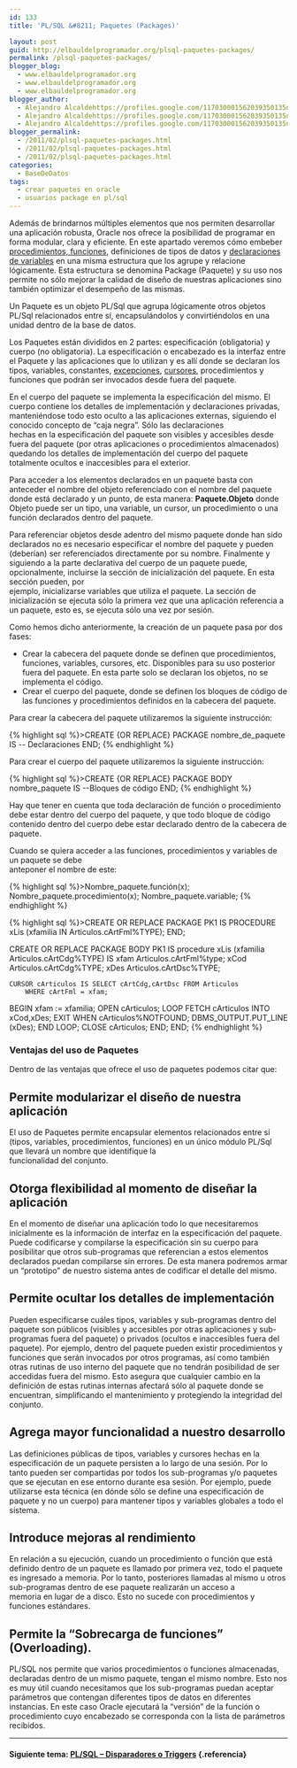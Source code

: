 ```yaml
---
id: 133
title: 'PL/SQL &#8211; Paquetes (Packages)'

layout: post
guid: http://elbauldelprogramador.org/plsql-paquetes-packages/
permalink: /plsql-paquetes-packages/
blogger_blog:
  - www.elbauldelprogramador.org
  - www.elbauldelprogramador.org
  - www.elbauldelprogramador.org
blogger_author:
  - Alejandro Alcaldehttps://profiles.google.com/117030001562039350135noreply@blogger.com
  - Alejandro Alcaldehttps://profiles.google.com/117030001562039350135noreply@blogger.com
  - Alejandro Alcaldehttps://profiles.google.com/117030001562039350135noreply@blogger.com
blogger_permalink:
  - /2011/02/plsql-paquetes-packages.html
  - /2011/02/plsql-paquetes-packages.html
  - /2011/02/plsql-paquetes-packages.html
categories:
  - BaseDeDatos
tags:
  - crear paquetes en oracle
  - usuarios package en pl/sql
---
```

<div class="icosql">
</div>

Además de brindarnos múltiples elementos que nos permiten desarrollar una aplicación robusta, Oracle nos ofrece la posibilidad de programar en forma modular, clara y eficiente. En este apartado veremos cómo embeber [procedimientos, funciones][1], definiciones de tipos de datos y [declaraciones de variables][2] en una misma estructura que los agrupe y relacione lógicamente. Esta estructura se denomina Package (Paquete) y su uso nos permite no sólo mejorar la calidad de diseño de nuestras aplicaciones sino también optimizar el desempeño de las mismas.

Un Paquete es un objeto PL/Sql que agrupa lógicamente otros objetos PL/Sql relacionados entre sí, encapsulándolos y convirtiéndolos en una unidad dentro de la base de datos.  
  
<!--more-->

Los Paquetes están divididos en 2 partes: especificación (obligatoria) y cuerpo (no obligatoria). La especificación o encabezado es la interfaz entre el Paquete y las aplicaciones que lo utilizan y es allí donde se declaran los tipos, variables, constantes, [excepciones][3], [cursores][4], procedimientos y funciones que podrán ser invocados desde fuera del paquete.

En el cuerpo del paquete se implementa la especificación del mismo. El cuerpo contiene los detalles de implementación y declaraciones privadas, manteniéndose todo esto oculto a las aplicaciones externas, siguiendo el conocido concepto de “caja negra”. Sólo las declaraciones  
hechas en la especificación del paquete son visibles y accesibles desde fuera del paquete (por otras aplicaciones o procedimientos almacenados) quedando los detalles de implementación del cuerpo del paquete totalmente ocultos e inaccesibles para el exterior.

Para acceder a los elementos declarados en un paquete basta con anteceder el nombre del objeto referenciado con el nombre del paquete donde está declarado y un punto, de esta manera: **Paquete.Objeto** donde Objeto puede ser un tipo, una variable, un cursor, un procedimiento o una función declarados dentro del paquete.

Para referenciar objetos desde adentro del mismo paquete donde han sido declarados no es necesario especificar el nombre del paquete y pueden (deberían) ser referenciados directamente por su nombre. Finalmente y siguiendo a la parte declarativa del cuerpo de un paquete puede,  
opcionalmente, incluirse la sección de inicialización del paquete. En esta sección pueden, por  
ejemplo, inicializarse variables que utiliza el paquete. La sección de inicialización se ejecuta sólo la primera vez que una aplicación referencia a un paquete, esto es, se ejecuta sólo una vez por sesión.

Como hemos dicho anteriormente, la creación de un paquete pasa por dos fases:

  * Crear la cabecera del paquete donde se definen que procedimientos, funciones, variables, cursores, etc. Disponibles para su uso posterior fuera del paquete. En esta parte solo se declaran los objetos, no se implementa el código. 
  * Crear el cuerpo del paquete, donde se definen los bloques de código de las funciones y procedimientos definidos en la cabecera del paquete. 

Para crear la cabecera del paquete utilizaremos la siguiente instrucción:

{% highlight sql %}>CREATE {OR REPLACE} PACKAGE nombre_de_paquete IS
<span class="comentario">-- Declaraciones</span>
END;
{% endhighlight %}



Para crear el cuerpo del paquete utilizaremos la siguiente instrucción:

{% highlight sql %}>CREATE {OR REPLACE} PACKAGE BODY nombre_paquete IS
<span class="comentario">--Bloques de código</span>
END;
{% endhighlight %}



Hay que tener en cuenta que toda declaración de función o procedimiento debe estar dentro del cuerpo del paquete, y que todo bloque de código contenido dentro del cuerpo debe estar declarado dentro de la cabecera de paquete.

Cuando se quiera acceder a las funciones, procedimientos y variables de un paquete se debe  
anteponer el nombre de este:

{% highlight sql %}>Nombre_paquete.función(x);
Nombre_paquete.procedimiento(x);
Nombre_paquete.variable;
{% endhighlight %}

{% highlight sql %}>CREATE OR REPLACE PACKAGE PK1 IS
  PROCEDURE xLis (xfamilia IN Articulos.cArtFml%TYPE);
END;

CREATE OR REPLACE PACKAGE BODY PK1 IS
  procedure xLis (xfamilia Articulos.cArtCdg%TYPE)
  IS
    xfam Articulos.cArtFml%type;
    xCod Articulos.cArtCdg%TYPE;
    xDes Articulos.cArtDsc%TYPE;
    
    CURSOR cArticulos IS SELECT cArtCdg,cArtDsc FROM Articulos
        WHERE cArtFml = xfam;
  BEGIN
    xfam := xfamilia;
    OPEN cArticulos;
    LOOP
      FETCH cArticulos INTO xCod,xDes;
      EXIT WHEN cArticulos%NOTFOUND;
      DBMS_OUTPUT.PUT_LINE (xDes);
    END LOOP;
    CLOSE cArticulos;
  END;
END;
{% endhighlight %}



### Ventajas del uso de Paquetes



Dentro de las ventajas que ofrece el uso de paquetes podemos citar que:

## Permite modularizar el diseño de nuestra aplicación



El uso de Paquetes permite encapsular elementos relacionados entre sí (tipos, variables, procedimientos, funciones) en un único módulo PL/Sql que llevará un nombre que identifique la  
funcionalidad del conjunto.

## Otorga flexibilidad al momento de diseñar la aplicación



En el momento de diseñar una aplicación todo lo que necesitaremos inicialmente es la información de interfaz en la especificación del paquete. Puede codificarse y compilarse la especificación sin su cuerpo para posibilitar que otros sub-programas que referencian a estos elementos declarados puedan compilarse sin errores. De esta manera podremos armar un “prototipo” de nuestro sistema antes de codificar el detalle del mismo.

## Permite ocultar los detalles de implementación



Pueden especificarse cuáles tipos, variables y sub-programas dentro del paquete son públicos (visibles y accesibles por otras aplicaciones y sub-programas fuera del paquete) o privados (ocultos e inaccesibles fuera del paquete). Por ejemplo, dentro del paquete pueden existir procedimientos y funciones que serán invocados por otros programas, así como también otras rutinas de uso interno del paquete que no tendrán posibilidad de ser accedidas fuera del mismo. Esto asegura que cualquier cambio en la definición de estas rutinas internas afectará sólo al paquete donde se encuentran, simplificando el mantenimiento y protegiendo la integridad del conjunto.

## Agrega mayor funcionalidad a nuestro desarrollo



Las definiciones públicas de tipos, variables y cursores hechas en la especificación de un paquete persisten a lo largo de una sesión. Por lo tanto pueden ser compartidas por todos los sub-programas y/o paquetes que se ejecutan en ese entorno durante esa sesión. Por ejemplo, puede  
utilizarse esta técnica (en dónde sólo se define una especificación de paquete y no un cuerpo) para mantener tipos y variables globales a todo el sistema.

## Introduce mejoras al rendimiento



En relación a su ejecución, cuando un procedimiento o función que está definido dentro de un paquete es llamado por primera vez, todo el paquete es ingresado a memoria. Por lo tanto, posteriores llamadas al mismo u otros sub-programas dentro de ese paquete realizarán un acceso a  
memoria en lugar de a disco. Esto no sucede con procedimientos y funciones estándares.

## Permite la “Sobrecarga de funciones” (Overloading).



PL/SQL nos permite que varios procedimientos o funciones almacenadas, declaradas dentro de un mismo paquete, tengan el mismo nombre. Esto nos es muy útil cuando necesitamos que los sub-programas puedan aceptar parámetros que contengan diferentes tipos de datos en diferentes instancias. En este caso Oracle ejecutará la “versión” de la función o procedimiento cuyo encabezado se corresponda con la lista de parámetros recibidos.

* * *

#### Siguiente tema: [PL/SQL &#8211; Disparadores o Triggers][5] {.referencia}



 [1]: http://elbauldelprogramador.com/plsql-procedimientos-y-funciones/
 [2]: http://elbauldelprogramador.com/plsql-declaracion-de-variables/
 [3]: http://elbauldelprogramador.com/plsql-excepciones/
 [4]: http://elbauldelprogramador.com/plsql-cursores/
 [5]: http://elbauldelprogramador.com/plsql-disparadores-o-triggers/